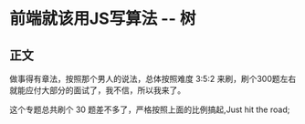 <!--
 * @Author: your name
 * @Date: 2021-07-31 09:23:01
 * @LastEditTime: 2021-08-01 15:21:07
 * @LastEditors: Please set LastEditors
 * @Description: In User Settings Edit
 * @FilePath: /LeetCode-FE-Javascript/Code/基础篇/3.树/README.md
-->

# 前端就该用JS写算法 -- 树


## 正文

做事得有章法，按照那个男人的说法，总体按照难度 3:5:2 来刷，刷个300题左右就能应付大部分的面试了，我不信，所以我来了。

这个专题总共刷个 30 题差不多了，严格按照上面的比例搞起,Just hit the road;














